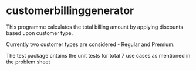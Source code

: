 # customerbillinggenerator
This programme calculates the total billing amount by applying discounts based upon customer type. 

Currently two customer types are considered - Regular and Premium.

The test package cntains the unit tests for total 7 use cases as mentioned in the problem sheet 
